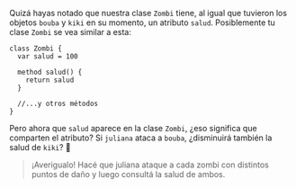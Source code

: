 Quizá hayas notado que nuestra clase `Zombi` tiene, al igual que tuvieron los objetos `bouba` y `kiki` en su momento, un atributo `salud`. Posiblemente tu clase `Zombi` se vea similar a esta:

```wollok
class Zombi {
  var salud = 100
  
  method salud() {
    return salud
  }
  
  //...y otros métodos
}
```

Pero ahora que `salud` aparece en la clase `Zombi`, ¿eso significa que comparten el atributo? Si `juliana` ataca a `bouba`, ¿disminuirá también la salud de `kiki`? :hospital: 

> ¡Averigualo! Hacé que juliana ataque a cada zombi con distintos puntos de daño y luego consultá la salud de ambos.